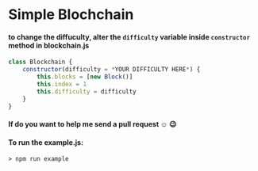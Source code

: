 # Simple Blochchain

#### to change the diffuculty, alter the `difficulty` variable inside `constructor` method in blockchain.js

```javascript
class Blockchain {
	constructor(difficulty = *YOUR DIFFICULTY HERE*) {
		this.blocks = [new Block()]
		this.index = 1
		this.difficulty = difficulty
	}
}
```

#### If do you want to help me send a pull request :relaxed: :wink:

#### To run the example.js:
`> npm run example`